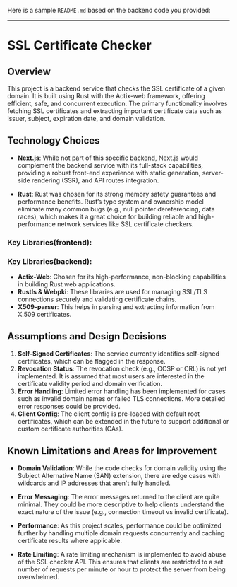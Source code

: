 Here is a sample `README.md` based on the backend code you provided:

---

# SSL Certificate Checker

## Overview

This project is a backend service that checks the SSL certificate of a given domain. It is built using Rust with the Actix-web framework, offering efficient, safe, and concurrent execution. The primary functionality involves fetching SSL certificates and extracting important certificate data such as issuer, subject, expiration date, and domain validation.

## Technology Choices
- **Next.js**: While not part of this specific backend, Next.js would complement the backend service with its full-stack capabilities, providing a robust front-end experience with static generation, server-side rendering (SSR), and API routes integration.

- **Rust**: Rust was chosen for its strong memory safety guarantees and performance benefits. Rust’s type system and ownership model eliminate many common bugs (e.g., null pointer dereferencing, data races), which makes it a great choice for building reliable and high-performance network services like SSL certificate checkers.
  


### Key Libraries(frontend):

### Key Libraries(backend):
- **Actix-Web**: Chosen for its high-performance, non-blocking capabilities in building Rust web applications.
- **Rustls & Webpki**: These libraries are used for managing SSL/TLS connections securely and validating certificate chains.
- **X509-parser**: This helps in parsing and extracting information from X.509 certificates.

## Assumptions and Design Decisions

1. **Self-Signed Certificates**: The service currently identifies self-signed certificates, which can be flagged in the response.
2. **Revocation Status**: The revocation check (e.g., OCSP or CRL) is not yet implemented. It is assumed that most users are interested in the certificate validity period and domain verification.
3. **Error Handling**: Limited error handling has been implemented for cases such as invalid domain names or failed TLS connections. More detailed error responses could be provided.
4. **Client Config**: The client config is pre-loaded with default root certificates, which can be extended in the future to support additional or custom certificate authorities (CAs).

## Known Limitations and Areas for Improvement

- **Domain Validation**: While the code checks for domain validity using the Subject Alternative Name (SAN) extension, there are edge cases with wildcards and IP addresses that aren't fully handled.
  
- **Error Messaging**: The error messages returned to the client are quite minimal. They could be more descriptive to help clients understand the exact nature of the issue (e.g., connection timeout vs invalid certificate).
  
- **Performance**: As this project scales, performance could be optimized further by handling multiple domain requests concurrently and caching certificate results where applicable.
- **Rate Limiting**: A rate limiting mechanism is implemented to avoid abuse of the SSL checker API. This ensures that clients are restricted to a set number of requests per minute or hour to protect the server from being overwhelmed.
